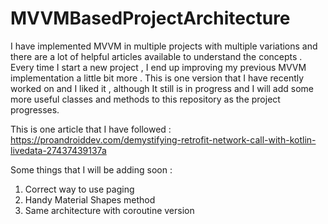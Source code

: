 # MVVMBasedProjectArchitecture

I have implemented MVVM in multiple projects with multiple variations and there are a lot of helpful articles available to understand the concepts . 
Every time I start a new project , I end up improving my previous MVVM implementation a little bit more . 
This is one version that I have recently worked on and I liked it , although It still is in progress and I will add some more useful classes and methods
to this repository as the project progresses. 

This is one article that I have followed : https://proandroiddev.com/demystifying-retrofit-network-call-with-kotlin-livedata-27437439137a

Some things that I will be adding soon : 
1. Correct way to use paging 
2. Handy Material Shapes method 
3. Same architecture with coroutine version 
